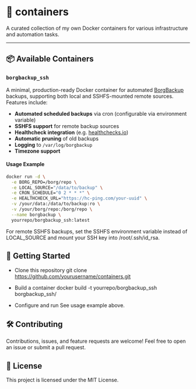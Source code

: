# 🐳 containers

A curated collection of my own Docker containers for various infrastructure and automation tasks.

---

## 📦 Available Containers

### `borgbackup_ssh`

A minimal, production-ready Docker container for automated [BorgBackup](https://www.borgbackup.org/) backups, supporting both local and SSHFS-mounted remote sources.  
Features include:

- **Automated scheduled backups** via cron (configurable via environment variable)
- **SSHFS support** for remote backup sources
- **Healthcheck integration** (e.g. [healthchecks.io](https://healthchecks.io/))
- **Automatic pruning** of old backups
- **Logging** to `/var/log/borgbackup`
- **Timezone support**

#### Usage Example

```bash
docker run -d \
  -e BORG_REPO=/borg/repo \
  -e LOCAL_SOURCE="/data/to/backup" \
  -e CRON_SCHEDULE="0 2 * * *" \
  -e HEALTHCHECK_URL="https://hc-ping.com/your-uuid" \
  -v /your/data:/data/to/backup:ro \
  -v /your/borg/repo:/borg/repo \
  --name borgbackup \
  yourrepo/borgbackup_ssh:latest
```
For remote SSHFS backups, set the SSHFS environment variable instead of LOCAL_SOURCE and mount your SSH key into /root/.ssh/id_rsa.

## 🚀 Getting Started
* Clone this repository
git clone https://github.com/yourusername/containers.git

* Build a container
docker build -t yourrepo/borgbackup_ssh borgbackup_ssh/

* Configure and run
See usage example above.

## 🛠️ Contributing
Contributions, issues, and feature requests are welcome!
Feel free to open an issue or submit a pull request.

## 📄 License
This project is licensed under the MIT License.

